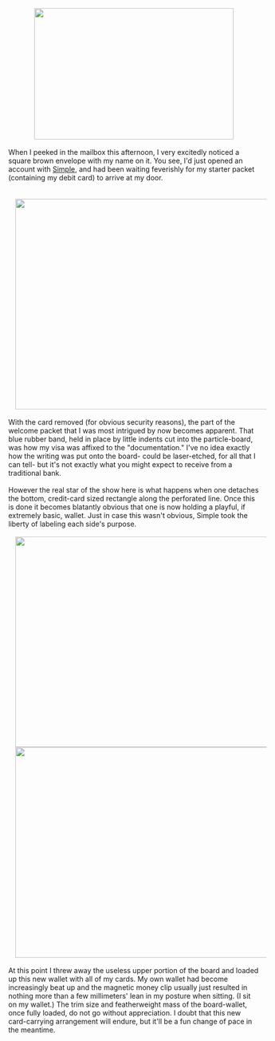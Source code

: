 

<div class="separator" style="clear: both; text-align: center;"><a href="http://2.bp.blogspot.com/-9mhAarTfVoc/UgbATYGCQaI/AAAAAAAAD1E/m6CxM1QyR5E/s1600/DSC_4875.JPG" imageanchor="1" style="margin-left: 1em; margin-right: 1em;"><img border="0" src="http://2.bp.blogspot.com/-9mhAarTfVoc/UgbATYGCQaI/AAAAAAAAD1E/m6CxM1QyR5E/s640/DSC_4875.JPG" height="263" width="400" /></a></div><br />When I peeked in the mailbox this afternoon, I very excitedly noticed a square brown envelope with my name on it. You see, I'd just opened an account with <a href="http://www.simple.com/" target="_blank">Simple</a>, and had been waiting feverishly for my starter packet (containing my debit card) to arrive at my door.<br /><a name='more'></a><br /><br /><div class="separator" style="clear: both; text-align: center;"><a href="http://1.bp.blogspot.com/-cNO6mwkT-jk/UgbIHw4XbII/AAAAAAAAD1Q/0D6grSlDt0Y/s1600/DSC_4876.JPG" imageanchor="1" style="margin-left: 1em; margin-right: 1em;"><img border="0" src="http://1.bp.blogspot.com/-cNO6mwkT-jk/UgbIHw4XbII/AAAAAAAAD1Q/0D6grSlDt0Y/s640/DSC_4876.JPG" height="422" width="640" /></a></div><br />With the card removed (for obvious security reasons), the part of the welcome packet that I was most intrigued by now becomes apparent. That blue rubber band, held in place by little indents cut into the particle-board, was how my visa was affixed to the "documentation." I've no idea exactly how the writing was put onto the board- could be laser-etched, for all that I can tell- but it's not exactly what you might expect to receive from a traditional bank.<br /><br />However the real star of the show here is what happens when one detaches the bottom, credit-card sized rectangle along the perforated line. Once this is done it becomes blatantly obvious that one is now holding a playful, if extremely basic, wallet. Just in case this wasn't obvious, Simple took the liberty of labeling each side's purpose.<br /><br /><div class="separator" style="clear: both; text-align: center;"><a href="http://2.bp.blogspot.com/-sFZ-oZ54-B8/UgbJg5VzFVI/AAAAAAAAD1g/YzrFR4vA0ec/s1600/DSC_4877.JPG" imageanchor="1" style="margin-left: 1em; margin-right: 1em;"><img border="0" src="http://2.bp.blogspot.com/-sFZ-oZ54-B8/UgbJg5VzFVI/AAAAAAAAD1g/YzrFR4vA0ec/s640/DSC_4877.JPG" height="422" width="640" /></a></div><div class="separator" style="clear: both; text-align: center;"><a href="http://4.bp.blogspot.com/-C9hfoHYUshE/UgbJjMisNxI/AAAAAAAAD1o/fCnARyf866w/s1600/DSC_4878.JPG" imageanchor="1" style="margin-left: 1em; margin-right: 1em;"><img border="0" src="http://4.bp.blogspot.com/-C9hfoHYUshE/UgbJjMisNxI/AAAAAAAAD1o/fCnARyf866w/s640/DSC_4878.JPG" height="422" width="640" /></a></div><br />At this point I threw away the useless upper portion of the board and loaded up this new wallet with all of my cards. My own wallet had become increasingly beat up and the magnetic money clip usually just resulted in nothing more than a few millimeters' lean in my posture when sitting. (I sit on my wallet.) The trim size and featherweight mass of the board-wallet, once fully loaded, do not go without appreciation. I doubt that this new card-carrying arrangement will endure, but it'll be a fun change of pace in the meantime.<br /><br /><br />